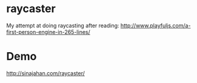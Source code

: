 # raycaster
My attempt at doing raycasting after reading: http://www.playfuljs.com/a-first-person-engine-in-265-lines/

# Demo
http://sinajahan.com/raycaster/
